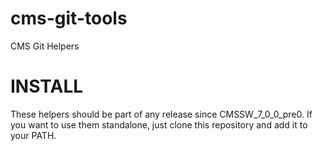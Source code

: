 cms-git-tools
=============

CMS Git Helpers

# INSTALL

These helpers should be part of any release since CMSSW_7_0_0_pre0. If you want
to use them standalone, just clone this repository and add it to your PATH.

